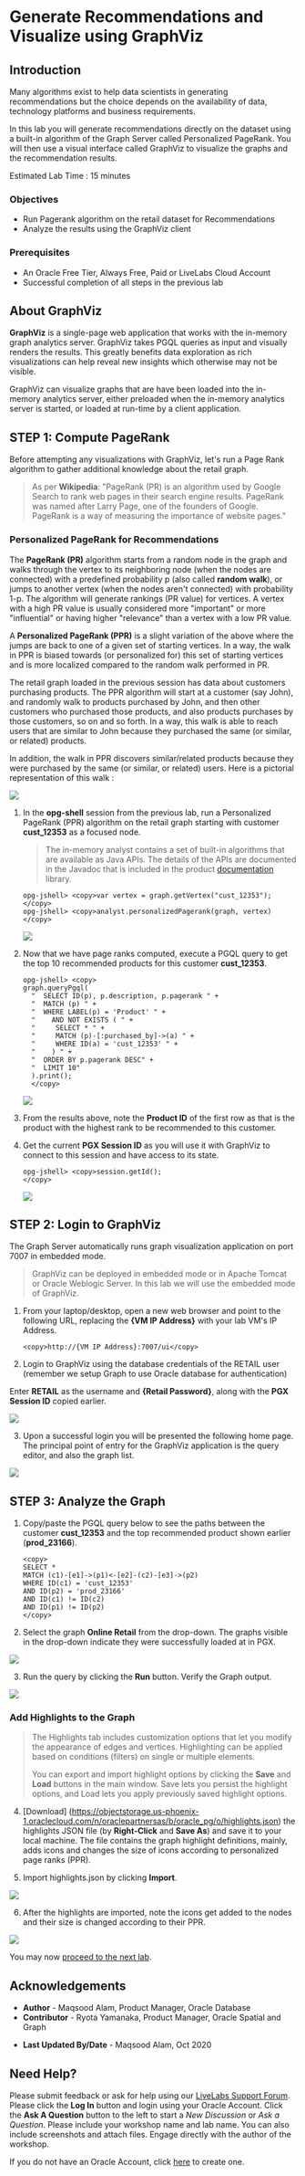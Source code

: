 # Generate Recommendations and Visualize using GraphViz

## Introduction

Many algorithms exist to help data scientists in generating recommendations but the choice depends on the availability of data, technology platforms and business requirements.

In this lab you will generate recommendations directly on the dataset using a built-in algorithm of the Graph Server called Personalized PageRank. You will then use a visual interface called GraphViz to visualize the graphs and the recommendation results.

Estimated Lab Time : 15 minutes

### Objectives

- Run Pagerank algorithm on the retail dataset for Recommendations
- Analyze the results using the GraphViz client

### Prerequisites

- An Oracle Free Tier, Always Free, Paid or LiveLabs Cloud Account
- Successful completion of all steps in the previous lab

## About GraphViz

**GraphViz** is a single-page web application that works with the in-memory graph analytics server. GraphViz takes PGQL queries as input and visually renders the results. This greatly benefits data exploration as rich visualizations can help reveal new insights which otherwise may not be visible.

GraphViz can visualize graphs that are have been loaded into the in-memory analytics server, either preloaded when the in-memory analytics server is started, or loaded at run-time by a client application.

## **STEP 1**: Compute PageRank

Before attempting any visualizations with GraphViz, let's run a Page Rank algorithm to gather additional knowledge about the retail graph.

> As per **Wikipedia**: "PageRank (PR) is an algorithm used by Google Search to rank web pages in their search engine results. PageRank was named after Larry Page, one of the founders of Google. PageRank is a way of measuring the importance of website pages."

### Personalized PageRank for Recommendations

The **PageRank (PR)** algorithm starts from a random node in the graph and walks through the vertex to its neighboring node (when the nodes are connected) with a predefined probability p (also called **random walk**), or jumps to another vertex (when the nodes aren't connected) with probability 1-p. The algorithm will generate rankings (PR value) for vertices. A vertex with a high PR value is usually considered more "important" or more "influential" or having higher "relevance" than a vertex with a low PR value.

A **Personalized PageRank (PPR)** is a slight variation of the above where the jumps are back to one of a given set of starting vertices. In a way, the walk in PPR is biased towards (or personalized for) this set of starting vertices and is more localized compared to the random walk performed in PR.

The retail graph loaded in the previous session has data about customers purchasing products. The PPR algorithm will start at a customer (say John), and randomly walk to products purchased by John, and then other customers who purchased those products, and also products purchases by those customers, so on and so forth. In a way, this walk is able to reach users that are similar to John because they purchased the same (or similar, or related) products.

In addition, the walk in PPR discovers similar/related products because they were purchased by the same (or similar, or related) users. Here is a pictorial representation of this walk :

  ![](./images/ppr-random-walk.png)

1. In the **opg-shell** session from the previous lab, run a Personalized PageRank (PPR) algorithm on the retail graph starting with customer **cust_12353** as a focused node.

    >The in-memory analyst contains a set of built-in algorithms that are available as Java APIs. The details of the APIs are documented in the Javadoc that is included in the product [documentation](https://docs.oracle.com/en/database/oracle/oracle-database/12.2/spgdg/using-inmemory-analyst-oracle-database.html#GUID-71FC3DB6-62F1-42E6-B711-A32958FC53D4) library.

    ```
    opg-jshell> <copy>var vertex = graph.getVertex("cust_12353");</copy>
    opg-jshell> <copy>analyst.personalizedPagerank(graph, vertex)
    </copy>
    ```
    ![](./images/run-ppr.png)

2. Now that we have page ranks computed, execute a PGQL query to get the top 10 recommended products for this customer **cust_12353**.

    ```
    opg-jshell> <copy>
    graph.queryPgql(
      "  SELECT ID(p), p.description, p.pagerank " +
      "  MATCH (p) " +
      "  WHERE LABEL(p) = 'Product' " +
      "    AND NOT EXISTS ( " +
      "     SELECT * " +
      "     MATCH (p)-[:purchased_by]->(a) " +
      "     WHERE ID(a) = 'cust_12353' " +
      "    ) " +
      "  ORDER BY p.pagerank DESC" +
      "  LIMIT 10"
      ).print();
      </copy>
      ```
      ![](./images/get-top-10-products.png)

3. From the results above, note the **Product ID** of the first row as that is the product with the highest rank to be recommended to this customer.

4. Get the current **PGX Session ID** as you will use it with GraphViz to connect to this session and have access to its state.

    ```
    opg-jshell> <copy>session.getId();
    </copy>
    ```
    ![](./images/get-session-id.png)

## **STEP 2**: Login to GraphViz

The Graph Server automatically runs graph visualization application on port 7007 in embedded mode.

  >GraphViz can be deployed in embedded mode or in Apache Tomcat or Oracle Weblogic Server. In this lab we will use the embedded mode of GraphViz.

1. From your laptop/desktop, open a new web browser and point to the following URL, replacing the **{VM IP Address}** with your lab VM's IP Address.

    ```
    <copy>http://{VM IP Address}:7007/ui</copy>
    ```

2. Login to GraphViz using the database credentials of the RETAIL user (remember we setup Graph to use Oracle database for authentication)

  Enter **RETAIL** as the username and **{Retail Password}**, along with the **PGX Session ID** copied earlier.

  ![](./images/open-graph-viz.jpg)

3. Upon a successful login you will be presented the following home page. The principal point of entry for the GraphViz application is the query editor, and also the graph list.

  ![](./images/graph-viz-home.png)

## **STEP 3**: Analyze the Graph

1. Copy/paste the PGQL query below to see the paths between the customer **cust\_12353** and the top recommended product shown earlier (**prod\_23166**).

    ```
    <copy>
    SELECT *
    MATCH (c1)-[e1]->(p1)<-[e2]-(c2)-[e3]->(p2)
    WHERE ID(c1) = 'cust_12353'
    AND ID(p2) = 'prod_23166'
    AND ID(c1) != ID(c2)
    AND ID(p1) != ID(p2)
    </copy>
    ```

2. Select the graph **Online Retail** from the drop-down. The graphs visible in the drop-down indicate they were successfully loaded at in PGX.

  ![](./images/graph-viz-online-retail.png)

3. Run the query by clicking the **Run** button. Verify the Graph output.

  ![](./images/run-pgql.png)

### Add Highlights to the Graph

  > The Highlights tab includes customization options that let you modify the appearance of edges and vertices. Highlighting can be applied based on conditions (filters) on single or multiple elements.
  >
  > You can export and import highlight options by clicking the **Save** and **Load** buttons in the main window. Save lets you persist the highlight options, and Load lets you apply previously saved highlight options.

4. [Download] (https://objectstorage.us-phoenix-1.oraclecloud.com/n/oraclepartnersas/b/oracle_pg/o/highlights.json) the highlights JSON file (by **Right-Click** and **Save As**) and save it to your local machine. The file contains the graph highlight definitions, mainly, adds icons and changes the size of icons according to personalized page ranks (PPR).

5. Import highlights.json by clicking **Import**.

  ![](./images/highlights.png)

6. After the highlights are imported, note the icons get added to the nodes and their size is changed according to their PPR.

  ![](./images/labeled-graph.png)

You may now [proceed to the next lab](#next).

## Acknowledgements

- **Author** - Maqsood Alam, Product Manager, Oracle Database
- **Contributor** - Ryota Yamanaka, Product Manager, Oracle Spatial and Graph
* **Last Updated By/Date** - Maqsood Alam, Oct 2020

## Need Help?
Please submit feedback or ask for help using our [LiveLabs Support Forum](https://community.oracle.com/tech/developers/categories/livelabsdiscussions). Please click the **Log In** button and login using your Oracle Account. Click the **Ask A Question** button to the left to start a *New Discussion* or *Ask a Question*.  Please include your workshop name and lab name.  You can also include screenshots and attach files.  Engage directly with the author of the workshop.

If you do not have an Oracle Account, click [here](https://profile.oracle.com/myprofile/account/create-account.jspx) to create one.
